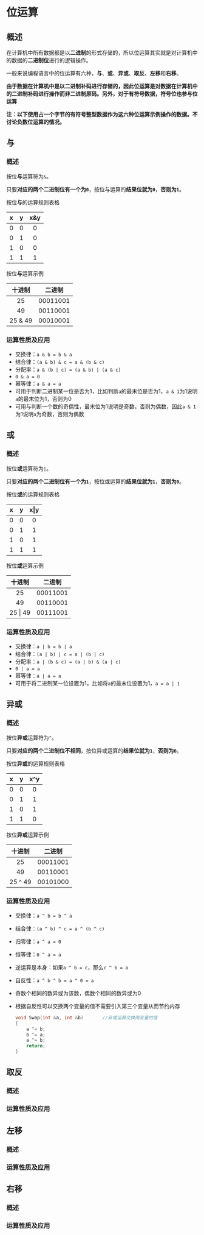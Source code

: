 # 位运算

## 概述

在计算机中所有数据都是以**二进制**的形式存储的，所以位运算其实就是对计算机中的数据的**二进制位**进行的逻辑操作。

一般来说编程语言中的位运算有六种，**与**、**或**、**异或**、**取反**、**左移**和**右移**。

**由于数据在计算机中是以二进制补码进行存储的，因此位运算是对数据在计算机中的二进制补码进行操作而非二进制原码。另外，对于有符号数据，符号位也参与位运算**

**注：以下使用占一个字节的有符号整型数据作为这六种位运算示例操作的数据。不讨论负数位运算的情况。**

## 与

### 概述

按位**与**运算符为`&`。

只要**对应的两个二进制位有一个为`0`**，按位与运算的**结果位就为`0`**，**否则为`1`**。

按位**与**的运算规则表格

| x | y |x&y|
|:-:|:-:|:-:|
|0  |0  |0  |
|0  |1  |0  |
|1  |0  |0  |
|1  |1  |1  |

按位**与**运算示例

|十进制 |二进制  |
|:-----:|:------:|
|25     |00011001|
|49     |00110001|
|25 & 49|00010001|

### 运算性质及应用

* 交换律：`a & b = b & a`
* 结合律：`(a & b) & c = a & (b & c)`
* 分配率：`a & (b | c) = (a & b) | (a & c)`
* `0 & a = 0`
* 幂等律：`a & a = a`
* 可用于判断二进制某一位是否为1，比如判断`a`的最末位是否为1，`a & 1`为1说明`a`的最末位为1，否则为0
* 可用与判断一个数的奇偶性，最末位为1说明是奇数，否则为偶数，因此`a & 1`为1说明`a`为奇数，否则为偶数

## 或

### 概述

按位**或**运算符为`|`。

只要**对应的两个二进制位有一个为`1`**，按位或运算的**结果位就为`1`**，**否则为`0`**。

按位**或**的运算规则表格

| x | y |x\|y|
|:-:|:-:|:--:|
|0  |0  |0   |
|0  |1  |1   |
|1  |0  |1   |
|1  |1  |1   |

按位**或**运算示例

|十进制  |二进制  |
|:------:|:------:|
|25      |00011001|
|49      |00110001|
|25 \| 49|00111001|

### 运算性质及应用

* 交换律：`a | b = b | a`
* 结合律：`(a | b) | c = a | (b | c)`
* 分配率：`a | (b & c) = (a | b) & (a | c)`
* `0 | a = a`
* 幂等律：`a | a = a`
* 可用于将二进制某一位设置为1，比如将`a`的最末位设置为1，`a = a | 1`

## 异或

### 概述

按位**异或**运算符为`^`。

只要**对应的两个二进制位不相同**，按位异或运算的**结果位就为`1`**，**否则为`0`**。

按位**异或**的运算规则表格

| x | y |x^y|
|:-:|:-:|:-:|
|0  |0  |0  |
|0  |1  |1  |
|1  |0  |1  |
|1  |1  |0  |

按位**异或**运算示例

|十进制 |二进制  |
|:-----:|:------:|
|25     |00011001|
|49     |00110001|
|25 ^ 49|00101000|

### 运算性质及应用

* 交换律：`a ^ b = b ^ a`
* 结合律：`(a ^ b) ^ c = a ^ (b ^ c)`
* 归零律：`a ^ a = 0`
* 恒等律：`0 ^ a = a`
* 逆运算是本身：如果`a ^ b = c`，那么`c ^ b = a`
* 自反性：`a ^ b ^ b = a ^ 0 = a`
* 奇数个相同的数异或为该数，偶数个相同的数异或为0
* 根据自反性可以交换两个变量的值不需要引入第三个变量从而节约内存

    ```cpp
    void Swap(int &a, int &b)       //异或运算交换两变量的值
    {
        a ^= b;
        b ^= a;
        a ^= b;
        return;
    }
    ```

## 取反

### 概述

### 运算性质及应用

## 左移

### 概述

### 运算性质及应用

## 右移

### 概述

### 运算性质及应用
